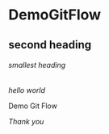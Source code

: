 # DemoGitFlow

## second heading
###### smallest heading

_hello world_

Demo Git Flow

*Thank you*

